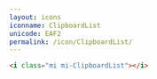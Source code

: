 ```yaml
---
layout: icons
iconname: ClipboardList
unicode: EAF2
permalink: /icon/ClipboardList/
---
```


``` html
<i class="mi mi-ClipboardList"></i>
```
